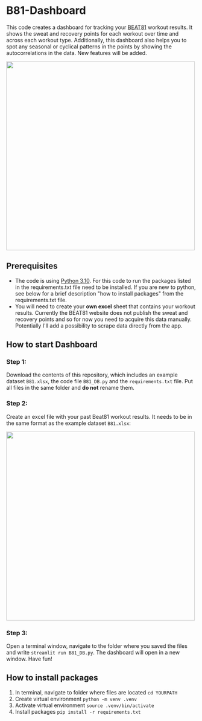 # B81-Dashboard
This code creates a dashboard for tracking your [BEAT81](https://www.beat81.com) workout results. It shows the sweat and recovery points for each workout over time and across each workout type.
Additionally, this dashboard also helps you to spot any seasonal or cyclical patterns in the points by showing the autocorrelations in the data. New features will be added.


[<img src="https://github.com/m-guseva/B81-Dashboard/assets/63409978/3068baeb-cf1e-4826-90aa-8fe4f3524bb2" width="500"/>](image.png)


## Prerequisites
- The code is using [Python 3.10](https://www.python.org/downloads/). For this code to run the packages listed in the requirements.txt file need to be installed. If you are new to python, see below for a brief description "how to install packages" from the requirements.txt file.
- You will need to create your **own excel** sheet that contains your workout results. Currently the BEAT81 website does not publish the sweat and recovery points and so for now you need to acquire this data manually. Potentially I'll add a possibility to scrape data directly from the app.

## How to start Dashboard

### Step 1:
Download the contents of this repository, which includes an example dataset `B81.xlsx`, the code file `B81_DB.py` and the `requirements.txt` file. Put all files in the same folder and **do not** rename them.

### Step 2:
Create an excel file with your past Beat81 workout results. It needs to be in the same format as the example dataset `B81.xlsx`:

[<img src="https://github.com/m-guseva/B81-Dashboard/assets/63409978/45107844-249b-419a-b04f-1af8c35b4b71" width="500"/>](image.png)

### Step 3:
Open a terminal window, navigate to the folder where you saved the files and write `streamlit run B81_DB.py`. The dashboard will open in a new window. Have fun!


## How to install packages
1. In terminal, navigate to folder where files are located `cd YOURPATH`
2. Create virtual environment `python -m venv .venv`
3. Activate virtual environment `source .venv/bin/activate`
4. Install packages `pip install -r requirements.txt`